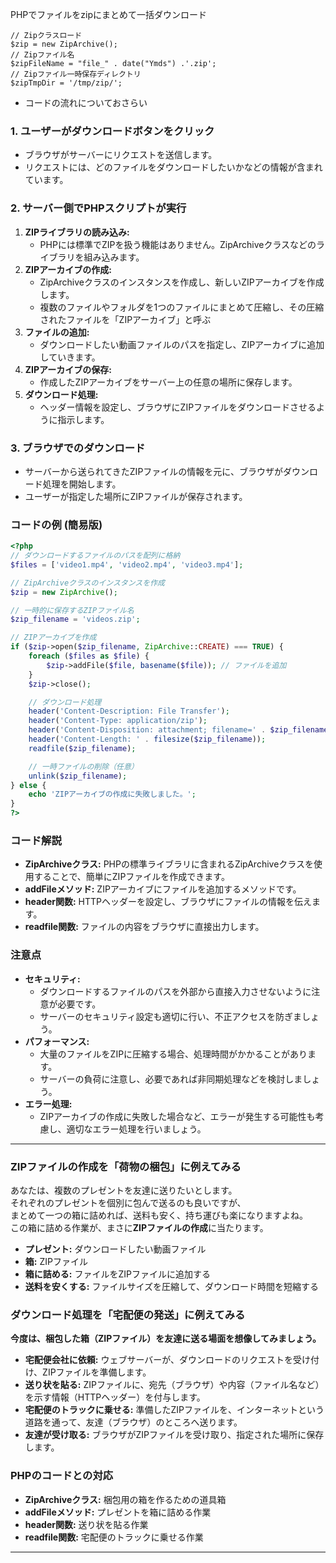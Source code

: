 PHPでファイルをzipにまとめて一括ダウンロード  
```
// Zipクラスロード
$zip = new ZipArchive();
// Zipファイル名
$zipFileName = "file_" . date("Ymds") .'.zip';
// Zipファイル一時保存ディレクトリ
$zipTmpDir = '/tmp/zip/';
```
- コードの流れについておさらい

### 1. ユーザーがダウンロードボタンをクリック

* ブラウザがサーバーにリクエストを送信します。
* リクエストには、どのファイルをダウンロードしたいかなどの情報が含まれています。

### 2. サーバー側でPHPスクリプトが実行

1. **ZIPライブラリの読み込み:**
   * PHPには標準でZIPを扱う機能はありません。ZipArchiveクラスなどのライブラリを組み込みます。
2. **ZIPアーカイブの作成:**
   * ZipArchiveクラスのインスタンスを作成し、新しいZIPアーカイブを作成します。
   * 複数のファイルやフォルダを1つのファイルにまとめて圧縮し、その圧縮されたファイルを「ZIPアーカイブ」と呼ぶ
3. **ファイルの追加:**
   * ダウンロードしたい動画ファイルのパスを指定し、ZIPアーカイブに追加していきます。
4. **ZIPアーカイブの保存:**
   * 作成したZIPアーカイブをサーバー上の任意の場所に保存します。
5. **ダウンロード処理:**
   * ヘッダー情報を設定し、ブラウザにZIPファイルをダウンロードさせるように指示します。

### 3. ブラウザでのダウンロード

* サーバーから送られてきたZIPファイルの情報を元に、ブラウザがダウンロード処理を開始します。
* ユーザーが指定した場所にZIPファイルが保存されます。

### コードの例 (簡易版)

```php
<?php
// ダウンロードするファイルのパスを配列に格納
$files = ['video1.mp4', 'video2.mp4', 'video3.mp4'];

// ZipArchiveクラスのインスタンスを作成
$zip = new ZipArchive();

// 一時的に保存するZIPファイル名
$zip_filename = 'videos.zip';

// ZIPアーカイブを作成
if ($zip->open($zip_filename, ZipArchive::CREATE) === TRUE) {
    foreach ($files as $file) {
        $zip->addFile($file, basename($file)); // ファイルを追加
    }
    $zip->close();

    // ダウンロード処理
    header('Content-Description: File Transfer');
    header('Content-Type: application/zip');
    header('Content-Disposition: attachment; filename=' . $zip_filename);
    header('Content-Length: ' . filesize($zip_filename));
    readfile($zip_filename);

    // 一時ファイルの削除（任意）
    unlink($zip_filename);
} else {
    echo 'ZIPアーカイブの作成に失敗しました。';
}
?>
```

### コード解説

* **ZipArchiveクラス:** PHPの標準ライブラリに含まれるZipArchiveクラスを使用することで、簡単にZIPファイルを作成できます。
* **addFileメソッド:** ZIPアーカイブにファイルを追加するメソッドです。
* **header関数:** HTTPヘッダーを設定し、ブラウザにファイルの情報を伝えます。
* **readfile関数:** ファイルの内容をブラウザに直接出力します。

### 注意点

* **セキュリティ:**
  - ダウンロードするファイルのパスを外部から直接入力させないように注意が必要です。
  - サーバーのセキュリティ設定も適切に行い、不正アクセスを防ぎましょう。
* **パフォーマンス:**
  * 大量のファイルをZIPに圧縮する場合、処理時間がかかることがあります。
  * サーバーの負荷に注意し、必要であれば非同期処理などを検討しましょう。
* **エラー処理:**
  * ZIPアーカイブの作成に失敗した場合など、エラーが発生する可能性も考慮し、適切なエラー処理を行いましょう。
***

### ZIPファイルの作成を「荷物の梱包」に例えてみる  

あなたは、複数のプレゼントを友達に送りたいとします。  
それぞれのプレゼントを個別に包んで送るのも良いですが、  
まとめて一つの箱に詰めれば、送料も安く、持ち運びも楽になりますよね。  
この箱に詰める作業が、まさに**ZIPファイルの作成**に当たります。  

* **プレゼント:** ダウンロードしたい動画ファイル  
* **箱:** ZIPファイル  
* **箱に詰める:** ファイルをZIPファイルに追加する  
* **送料を安くする:** ファイルサイズを圧縮して、ダウンロード時間を短縮する  

### ダウンロード処理を「宅配便の発送」に例えてみる  

**今度は、梱包した箱（ZIPファイル）を友達に送る場面を想像してみましょう。**  

* **宅配便会社に依頼:** ウェブサーバーが、ダウンロードのリクエストを受け付け、ZIPファイルを準備します。  
* **送り状を貼る:** ZIPファイルに、宛先（ブラウザ）や内容（ファイル名など）を示す情報（HTTPヘッダー）を付与します。  
* **宅配便のトラックに乗せる:** 準備したZIPファイルを、インターネットという道路を通って、友達（ブラウザ）のところへ送ります。  
* **友達が受け取る:** ブラウザがZIPファイルを受け取り、指定された場所に保存します。

### PHPのコードとの対応

* **ZipArchiveクラス:** 梱包用の箱を作るための道具箱
* **addFileメソッド:** プレゼントを箱に詰める作業
* **header関数:** 送り状を貼る作業
* **readfile関数:** 宅配便のトラックに乗せる作業
***

